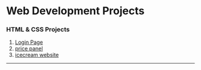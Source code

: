 #                                              **Web Development Projects** 


<h3>HTML & CSS Projects</h3>  

1. [Login Page](https://dujalsawarkar.github.io/Web-Dev-Projects/loginpage/)
2. [price panel](https://dujalsawarkar.github.io/Web-Dev-Projects/Price%20Panel/)
3. [icecream website](https://dujalsawarkar.github.io/Web-Dev-Projects/icecream/)
<hr>
